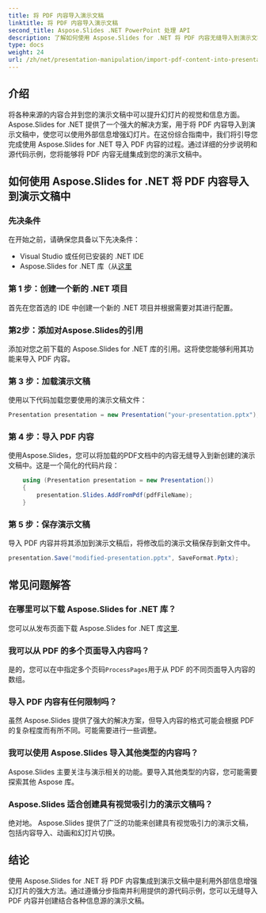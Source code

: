 ```yaml
---
title: 将 PDF 内容导入演示文稿
linktitle: 将 PDF 内容导入演示文稿
second_title: Aspose.Slides .NET PowerPoint 处理 API
description: 了解如何使用 Aspose.Slides for .NET 将 PDF 内容无缝导入到演示文稿中。本分步指南包含源代码，将帮助您通过集成外部 PDF 内容来增强演示文稿。
type: docs
weight: 24
url: /zh/net/presentation-manipulation/import-pdf-content-into-presentations/
---
```


## 介绍
将各种来源的内容合并到您的演示文稿中可以提升幻灯片的视觉和信息方面。 Aspose.Slides for .NET 提供了一个强大的解决方案，用于将 PDF 内容导入到演示文稿中，使您可以使用外部信息增强幻灯片。在这份综合指南中，我们将引导您完成使用 Aspose.Slides for .NET 导入 PDF 内容的过程。通过详细的分步说明和源代码示例，您将能够将 PDF 内容无缝集成到您的演示文稿中。

## 如何使用 Aspose.Slides for .NET 将 PDF 内容导入到演示文稿中

### 先决条件
在开始之前，请确保您具备以下先决条件：
- Visual Studio 或任何已安装的 .NET IDE
-  Aspose.Slides for .NET 库（从[这里](https://releases.aspose.com/slides/net/）)

### 第 1 步：创建一个新的 .NET 项目
首先在您首选的 IDE 中创建一个新的 .NET 项目并根据需要对其进行配置。

### 第2步：添加对Aspose.Slides的引用
添加对您之前下载的 Aspose.Slides for .NET 库的引用。这将使您能够利用其功能来导入 PDF 内容。

### 第 3 步：加载演示文稿
使用以下代码加载您要使用的演示文稿文件：

```csharp
Presentation presentation = new Presentation("your-presentation.pptx");
```

### 第 4 步：导入 PDF 内容
使用Aspose.Slides，您可以将加载的PDF文档中的内容无缝导入到新创建的演示文稿中。这是一个简化的代码片段：

```csharp
    using (Presentation presentation = new Presentation())
    {
        presentation.Slides.AddFromPdf(pdfFileName);
    }
```

### 第 5 步：保存演示文稿
导入 PDF 内容并将其添加到演示文稿后，将修改后的演示文稿保存到新文件中。

```csharp
presentation.Save("modified-presentation.pptx", SaveFormat.Pptx);
```

## 常见问题解答

### 在哪里可以下载 Aspose.Slides for .NET 库？
您可以从发布页面下载 Aspose.Slides for .NET 库[这里](https://releases.aspose.com/slides/net/).

### 我可以从 PDF 的多个页面导入内容吗？
是的，您可以在中指定多个页码`ProcessPages`用于从 PDF 的不同页面导入内容的数组。

### 导入 PDF 内容有任何限制吗？
虽然 Aspose.Slides 提供了强大的解决方案，但导入内容的格式可能会根据 PDF 的复杂程度而有所不同。可能需要进行一些调整。

### 我可以使用 Aspose.Slides 导入其他类型的内容吗？
Aspose.Slides 主要关注与演示相关的功能。要导入其他类型的内容，您可能需要探索其他 Aspose 库。

### Aspose.Slides 适合创建具有视觉吸引力的演示文稿吗？
绝对地。 Aspose.Slides 提供了广泛的功能来创建具有视觉吸引力的演示文稿，包括内容导入、动画和幻灯片切换。

## 结论
使用 Aspose.Slides for .NET 将 PDF 内容集成到演示文稿中是利用外部信息增强幻灯片的强大方法。通过遵循分步指南并利用提供的源代码示例，您可以无缝导入 PDF 内容并创建结合各种信息源的演示文稿。